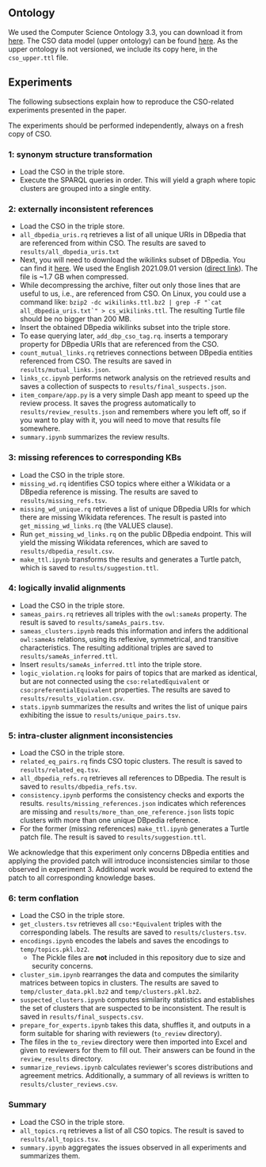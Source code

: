 ## Ontology

We used the Computer Science Ontology 3.3, you can download it from [here](https://cso.kmi.open.ac.uk/downloads). The CSO data model (upper ontology) can be found [here](https://cso.kmi.open.ac.uk/schema/cso). As the upper ontology is not versioned, we include its copy here, in the `cso_upper.ttl` file.

## Experiments

The following subsections explain how to reproduce the CSO-related experiments presented in the paper.

The experiments should be performed independently, always on a fresh copy of CSO.

### 1: synonym structure transformation

- Load the CSO in the triple store.
- Execute the SPARQL queries in order. This will yield a graph where topic clusters are grouped into a single entity.

### 2: externally inconsistent references

- Load the CSO in the triple store.
- `all_dbpedia_uris.rq` retrieves a list of all unique URIs in DBpedia that are referenced from within CSO. The results are saved to `results/all_dbpedia_uris.txt`
- Next, you will need to download the wikilinks subset of DBpedia. You can find it [here](https://databus.dbpedia.org/dbpedia/generic/wikilinks/). We used the English 2021.09.01 version ([direct link](https://databus.dbpedia.org/dbpedia/generic/wikilinks/2021.09.01/wikilinks_lang=en.ttl.bz2)). The file is ~1.7 GB when compressed.
- While decompressing the archive, filter out only those lines that are useful to us, i.e., are referenced from CSO. On Linux, you could use a command like: ``bzip2 -dc wikilinks.ttl.bz2 | grep -F "`cat all_dbpedia_uris.txt`" > cs_wikilinks.ttl``. The resulting Turtle file should be no bigger than 200 MB.
- Insert the obtained DBpedia wikilinks subset into the triple store.
- To ease querying later, `add_dbp_cso_tag.rq`. inserts a temporary property for DBpedia URIs that are referenced from the CSO.
- `count_mutual_links.rq` retrieves connections between DBpedia entities referenced from CSO. The results are saved in `results/mutual_links.json`.
- `links_cc.ipynb` performs network analysis on the retrieved results and saves a collection of suspects to `results/final_suspects.json`.
- `item_compare/app.py` is a very simple Dash app meant to speed up the review process. It saves the progress automatically to `results/review_results.json` and remembers where you left off, so if you want to play with it, you will need to move that results file somewhere.
- `summary.ipynb` summarizes the review results.

### 3: missing references to corresponding KBs

- Load the CSO in the triple store.
- `missing_wd.rq` identifies CSO topics where either a Wikidata or a DBpedia reference is missing. The results are saved to `results/missing_refs.tsv`.
- `missing_wd_unique.rq` retrieves a list of unique DBpedia URIs for which there are missing Wikidata references. The result is pasted into `get_missing_wd_links.rq` (the VALUES clause).
- Run `get_missing_wd_links.rq` on the public DBpedia endpoint. This will yield the missing Wikidata references, which are saved to `results/dbpedia_result.csv`.
- `make_ttl.ipynb` transforms the results and generates a Turtle patch, which is saved to `results/suggestion.ttl`.

### 4: logically invalid alignments

- Load the CSO in the triple store.
- `sameas_pairs.rq` retrieves all triples with the `owl:sameAs` property. The result is saved to `results/sameAs_pairs.tsv`.
- `sameas_clusters.ipynb` reads this information and infers the additional `owl:sameAs` relations, using its  reflexive, symmetrical, and transitive characteristics. The resulting additional triples are saved to `results/sameAs_inferred.ttl`.
- Insert `results/sameAs_inferred.ttl` into the triple store.
- `logic_violation.rq` looks for pairs of topics that are marked as identical, but are not connected using the `cso:relatedEquivalent` or `cso:preferentialEquivalent` properties. The results are saved to `results/results_violation.csv`.
- `stats.ipynb` summarizes the results and writes the list of unique pairs exhibiting the issue to `results/unique_pairs.tsv`.

### 5: intra-cluster alignment inconsistencies

- Load the CSO in the triple store.
- `related_eq_pairs.rq` finds CSO topic clusters. The result is saved to `results/related_eq.tsv`.
- `all_dbpedia_refs.rq` retrieves all references to DBpedia. The result is saved to `results/dbpedia_refs.tsv`.
- `consistency.ipynb` performs the consistency checks and exports the results. `results/missing_references.json` indicates which references are missing and `results/more_than_one_reference.json` lists topic clusters with more than one unique DBpedia reference.
- For the former (missing references) `make_ttl.ipynb` generates a Turtle patch file. The result is saved to `results/suggestion.ttl`.

We acknowledge that this experiment only concerns DBpedia entities and applying the provided patch will introduce inconsistencies similar to those observed in experiment 3. Additional work would be required to extend the patch to all corresponding knowledge bases.

### 6: term conflation

- Load the CSO in the triple store.
- `get_clusters.tsv` retrieves all `cso:*Equivalent` triples with the corresponding labels. The results are saved to `results/clusters.tsv`.
- `encodings.ipynb` encodes the labels and saves the encodings to `temp/topics.pkl.bz2`.
    - The Pickle files are **not** included in this repository due to size and security concerns.
- `cluster_sim.ipynb` rearranges the data and computes the similarity matrices between topics in clusters. The results are saved to `temp/cluster_data.pkl.bz2` and `temp/clusters.pkl.bz2`.
- `suspected_clusters.ipynb` computes similarity statistics and establishes the set of clusters that are suspected to be inconsistent. The result is saved in `results/final_suspects.csv`.
- `prepare_for_experts.ipynb` takes this data, shuffles it, and outputs in a form suitable for sharing with reviewers (`to_review` directory).
- The files in the `to_review` directory were then imported into Excel and given to reviewers for them to fill out. Their answers can be found in the `review_results` directory.
- `summarize_reviews.ipynb` calculates reviewer's scores distributions and agreement metrics. Additionally, a summary of all reviews is written to `results/cluster_reviews.csv`.

### Summary

- Load the CSO in the triple store.
- `all_topics.rq` retrieves a list of all CSO topics. The result is saved to `results/all_topics.tsv`.
- `summary.ipynb` aggregates the issues observed in all experiments and summarizes them.
